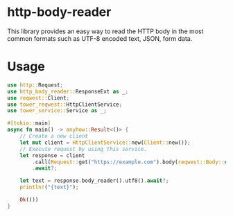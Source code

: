 # http-body-reader

<!-- ANCHOR: description -->

This library provides an easy way to read the HTTP body in the most common
formats such as UTF-8 encoded text, JSON, form data.

# Usage

<!-- ANCHOR: example -->

```rust
use http::Request;
use http_body_reader::ResponseExt as _;
use reqwest::Client;
use tower_reqwest::HttpClientService;
use tower_service::Service as _;

#[tokio::main]
async fn main() -> anyhow::Result<()> {
    // Create a new client
    let mut client = HttpClientService::new(Client::new());
    // Execute request by using this service.
    let response = client
        .call(Request::get("https://example.com").body(reqwest::Body::default())?)
        .await?;

    let text = response.body_reader().utf8().await?;
    println!("{text}");

    Ok(())
}
```

<!-- ANCHOR_END: example -->

<!-- ANCHOR_END: description -->

